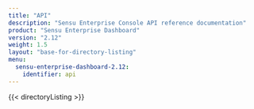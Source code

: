 ```yaml
---
title: "API"
description: "Sensu Enterprise Console API reference documentation"
product: "Sensu Enterprise Dashboard"
version: "2.12"
weight: 1.5
layout: "base-for-directory-listing"
menu: 
  sensu-enterprise-dashboard-2.12:
    identifier: api
---
```


{{< directoryListing >}}

